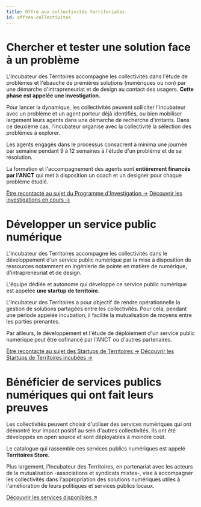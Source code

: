 ```yaml
---
title: Offre aux collectivités territoriales
id: offres-collectivites
---
```


# Chercher et tester une solution face à un problème

L'Incubateur des Territoires accompagne les collectivités dans l'étude de problèmes et l'ébauche de premières solutions (numériques ou non) par une démarche d'intrapreneuriat et de design au contact des usagers. **Cette phase est appelée une investigation.**

Pour lancer la dynamique, les collectivités peuvent solliciter l'incubateur avec un problème et un agent porteur déjà identifiés, ou bien mobiliser largement leurs agents dans une démarche de recherche d'irritants. Dans ce deuxième cas, l'incubateur organise avec la collectivité la sélection des problèmes à explorer.

Les agents engagés dans le processus consacrent a minima une journée par semaine pendant 9 à 12 semaines à l'étude d'un problème et de sa résolution.

La formation et l'accompagnement des agents sont **entièrement financés par l'ANCT** qui met à disposition un coach et un designer pour chaque problème étudié.

<a href="/contact-territoires/?prefill_Sujets=lancer un Programme d'Investigation au sein de ma collectivité" class="cta">Être recontacté au sujet du Programme d'Investigation →</a>
<a href="/actions/programme-investigation/" class="cta">Découvrir les investigations en cours →</a>

# Développer un service public numérique

L'Incubateur des Territoires accompagne les collectivités dans le développement d'un service public numérique par la mise à disposition de ressources notamment en ingénierie de pointe en matière de numérique, d'intrapreneuriat et de design.

L'équipe dédiée et autonome qui développe ce service public numérique est appelée **une startup de territoire.**

L'Incubateur des Territoires a pour objectif de rendre opérationnelle la gestion de solutions partagées entre les collectivités. Pour cela, pendant une période appelée incubation, il facilite la mutualisation de moyens entre les parties prenantes.

Par ailleurs, le développement et l'étude de déploiement d'un service public numérique peut être cofinancé par l'ANCT ou d'autres partenaires.

<a href="/contact-territoires/?prefill_Sujets=en savoir plus sur le programme des Startups de Territoires" class="cta">Être recontacté au sujet des Startups de Territoires →</a>
<a href="/actions/startups-territoires/" class="cta">Découvrir les Startups de Territoires incubées →</a>

# Bénéficier de services publics numériques qui ont fait leurs preuves

Les collectivités peuvent choisir d'utiliser des services numériques qui ont démontré leur impact positif au sein d'autres collectivités. Ils ont été développés en open source et sont déployables à moindre coût. 

Le catalogue qui rassemble ces services publics numériques est appelé **Territoires Store.**

Plus largement, l'Incubateur des Territoires, en partenariat avec les acteurs de la mutualisation -associations et syndicats mixtes-, vise à accompagner les collectivités dans l'appropriation des solutions numériques utiles à l'amélioration de leurs politiques et services publics locaux.

<a href="https://territoires.store" target="_blank" class="cta">Découvrir les services disponibles ↗︎</a>
